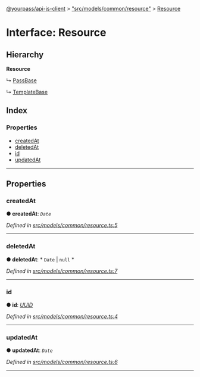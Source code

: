 [@yourpass/api-js-client](../README.md) > ["src/models/common/resource"](../modules/_src_models_common_resource_.md) > [Resource](../interfaces/_src_models_common_resource_.resource.md)

# Interface: Resource

## Hierarchy

**Resource**

↳  [PassBase](_src_models_pass_.passbase.md)

↳  [TemplateBase](_src_models_template_.templatebase.md)

## Index

### Properties

* [createdAt](_src_models_common_resource_.resource.md#createdat)
* [deletedAt](_src_models_common_resource_.resource.md#deletedat)
* [id](_src_models_common_resource_.resource.md#id)
* [updatedAt](_src_models_common_resource_.resource.md#updatedat)

---

## Properties

<a id="createdat"></a>

###  createdAt

**● createdAt**: *`Date`*

*Defined in [src/models/common/resource.ts:5](https://github.com/yourpass/yourpass-api-js-client/blob/56d4416/src/models/common/resource.ts#L5)*

___
<a id="deletedat"></a>

###  deletedAt

**● deletedAt**: * `Date` &#124; `null`
*

*Defined in [src/models/common/resource.ts:7](https://github.com/yourpass/yourpass-api-js-client/blob/56d4416/src/models/common/resource.ts#L7)*

___
<a id="id"></a>

###  id

**● id**: *[UUID](../modules/_src_models_common_uuid_.md#uuid)*

*Defined in [src/models/common/resource.ts:4](https://github.com/yourpass/yourpass-api-js-client/blob/56d4416/src/models/common/resource.ts#L4)*

___
<a id="updatedat"></a>

###  updatedAt

**● updatedAt**: *`Date`*

*Defined in [src/models/common/resource.ts:6](https://github.com/yourpass/yourpass-api-js-client/blob/56d4416/src/models/common/resource.ts#L6)*

___

